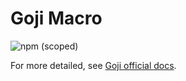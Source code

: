 # Goji Macro

![npm (scoped)](https://img.shields.io/npm/v/@goji/macro)

For more detailed, see [Goji official docs](https://goji.js.org).
